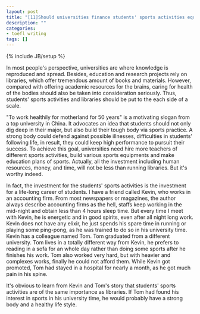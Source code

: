 ```yaml
---
layout: post
title: "[11]Should universities finance students' sports activities equally as libraries"
description: ""
categories: 
- toefl writing
tags: []
---
```

{% include JB/setup %}


In most people's perspective, universities are where knowledge is reproduced and spread. Besides, education and research projects rely on libraries, which offer tremendous amount of books and materials. However, compared with offering academic resources for the brains, caring for health of the bodies should also be taken into consideration seriously. Thus, students' sports activities and libraries should be put to the each side of a scale.

"To work healthily for motherland for 50 years" is a motivating slogan from a top university in China. It advocates an idea that students should not only dig deep in their major, but also build their tough body via sports practice. A strong body could defend against possible illnesses, difficulties in students' following life, in result, they could keep high performance to pursuit their success. To achieve this goal, universities need hire more teachers of different sports activities, build various sports equipments and make education plans of sports. Actually, all the investment including human resources, money, and time, will not be less than running libraries. But it's worthy indeed.

In fact, the investment for the students' sports activities is the investment for a life-long career of students. I have a friend called Kevin, who works in an accounting firm. From most newspapers or magazines, the author always describe accounting firms as the hell, staffs keep working in the mid-night and obtain less than 4 hours sleep time. But every time I meet with Kevin, he is energetic and in good spirits, even after all night long work. Kevin does not have any elixir, he just spends his spare time in running or playing some ping-pong, as he was trained to do so in his university time. Kevin has a colleague named Tom. Tom graduated from a different university. Tom lives in a totally different way from Kevin, he prefers to reading in a sofa for an whole day rather than doing some sports after he finishes his work. Tom also worked very hard, but with heavier and complexes works, finally he could not afford them. While Kevin got promoted, Tom had stayed in a hospital for nearly a month, as he got much pain in his spine.

It's obvious to learn from Kevin and Tom's story that students' sports activities are of the same importance as libraries. If Tom had found his interest in sports in his university time, he would  probably have a strong body and a healthy life style. 

